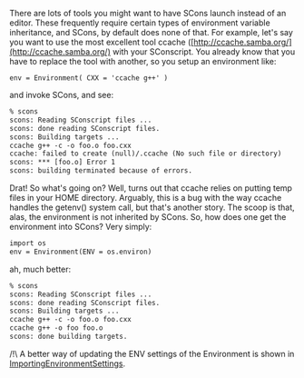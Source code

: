 
There are lots of tools you might want to have SCons launch instead of an editor. These frequently require certain types of environment variable inheritance, and SCons, by default does none of that. For example, let's say you want to use the most excellent tool ccache ([http://ccache.samba.org/](http://ccache.samba.org/) with your SConscript. You already know that you have to replace the tool with another, so you setup an environment like: 

`env = Environment( CXX = 'ccache g++' )` 

and invoke SCons, and see: 


```txt
% scons
scons: Reading SConscript files ...
scons: done reading SConscript files.
scons: Building targets ...
ccache g++ -c -o foo.o foo.cxx
ccache: failed to create (null)/.ccache (No such file or directory)
scons: *** [foo.o] Error 1
scons: building terminated because of errors.
```
Drat! So what's going on? Well, turns out that ccache relies on putting temp files in your HOME directory. Arguably, this is a bug with the way ccache handles the getenv() system call, but that's another story. The scoop is that, alas, the environment is not inherited by SCons. So, how does one get the environment into SCons? Very simply: 


```txt
import os
env = Environment(ENV = os.environ)
```
ah, much better: 


```txt
% scons
scons: Reading SConscript files ...
scons: done reading SConscript files.
scons: Building targets ...
ccache g++ -c -o foo.o foo.cxx
ccache g++ -o foo foo.o
scons: done building targets.
```
/!\ A better way of updating the ENV settings of the Environment is shown in [ImportingEnvironmentSettings](ImportingEnvironmentSettings). 
